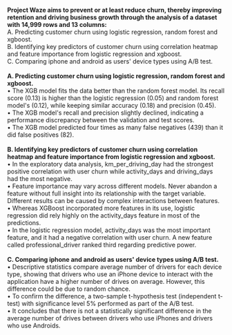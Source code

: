 **Project Waze aims to prevent or at least reduce churn, thereby improving retention and driving business growth through the analysis of a dataset with 14,999 rows and 13 columns:**\
A. Predicting customer churn using logistic regression, random forest and xgboost.\
B. Identifying key predictors of customer churn using correlation heatmap and feature importance from logistic regression and xgboost.\
C. Comparing iphone and android as users' device types using A/B test.\
\
**A. Predicting customer churn using logistic regression, random forest and xgboost.**\
•	The XGB model fits the data better than the random forest model. Its recall score (0.13) is higher than the logistic regression (0.05) and random forest model's (0.12), while keeping similar accuracy (0.18) and precision (0.45).\
•	The XGB model's recall and precision slightly declined, indicating a performance discrepancy between the validation and test scores.\
•	The XGB model predicted four times as many false negatives (439) than it did false positives (82).\
\
**B. Identifying key predictors of customer churn using correlation heatmap and feature importance from logistic regression and xgboost.**\
•	In the exploratory data analysis, km_per_driving_day had the strongest positive correlation with user churn while activity_days and driving_days had the most negative.\
•	Feature importance may vary across different models. Never abandon a feature without full insight into its relationship with the target variable. Different results can be caused by complex interactions between features.\
•	Whereas XGBoost incorporated more features in its use, logistic regression did rely highly on the activity_days feature in most of the predictions.\
•	In the logistic regression model, activity_days was the most important feature, and it had a negative correlation with user churn. A new feature called professional_driver ranked third regarding predictive power.\
\
**C. Comparing iphone and android as users' device types using A/B test.**\
•	Descriptive statistics compare average number of drivers for each device type, showing that drivers who use an iPhone device to interact with the application have a higher number of drives on average. However, this difference could be due to random chance.\
•	To confirm the difference, a two-sample t-hypothesis test (independent t-test) with significance level 5% performed as part of the A/B test.\
•	It concludes that there is not a statistically significant difference in the average number of drives between drivers who use iPhones and drivers who use Androids.
